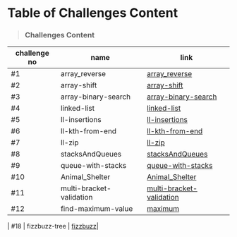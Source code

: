# Table of Challenges Content


> ### Challenges Content 

| challenge no      | name  | link  |
| ------------ | -------|------- |
| #1 | array_reverse  |  [array_reverse](./arrayReverse/README.md) |
| #2 | array-shift  |  [array-shift](./arrayShift/README.md) |
| #3 | array-binary-search  |  [array-binary-search](./arrayBinarySearch/README.md) |
| #4 | linked-list          |  [linked-list](./Data-Structures/linkedList/README.md)         |
| #5 | ll-insertions        |  [ll-insertions](./Data-Structures/linkedList/README.md) |
| #6 | ll-kth-from-end      |   [ll-kth-from-end](./Data-Structures/linkedList/README.md) |
| #7 | ll-zip               |   [ll-zip](./llZip/README.md)|
| #8 | stacksAndQueues      |  [stacksAndQueues](./stacksAndQueues/README.md)|
| #9 | queue-with-stacks    | [queue-with-stacks](./queueWithStacks/README.md)|
| #10 | Animal_Shelter    | [Animal_Shelter](./fifoAnimalShelter/README.md)|
| #11 | multi-bracket-validation | [multi-bracket-validation](./multiBracketValidation/README.md)
| #12 |  find-maximum-value | [maximum](./tree/README.md)| 

| #18 | fizzbuzz-tree | [fizzbuzz](./fizzBuzzTree/README.md)|